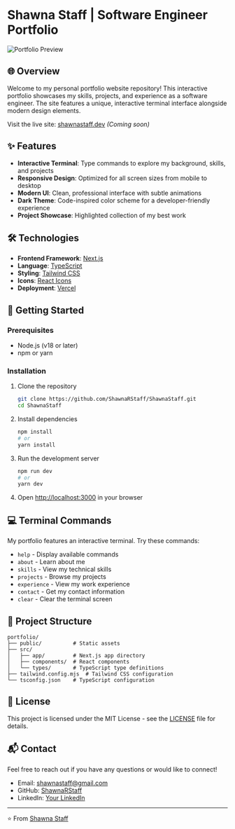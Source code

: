 # Shawna Staff | Software Engineer Portfolio

![Portfolio Preview](https://via.placeholder.com/800x400?text=Portfolio+Preview)

## 🌐 Overview

Welcome to my personal portfolio website repository! This interactive portfolio showcases my skills, projects, and experience as a software engineer. The site features a unique, interactive terminal interface alongside modern design elements.

Visit the live site: [shawnastaff.dev](#) *(Coming soon)*

## ✨ Features

- **Interactive Terminal**: Type commands to explore my background, skills, and projects
- **Responsive Design**: Optimized for all screen sizes from mobile to desktop
- **Modern UI**: Clean, professional interface with subtle animations
- **Dark Theme**: Code-inspired color scheme for a developer-friendly experience
- **Project Showcase**: Highlighted collection of my best work

## 🛠️ Technologies

- **Frontend Framework**: [Next.js](https://nextjs.org/)
- **Language**: [TypeScript](https://www.typescriptlang.org/)
- **Styling**: [Tailwind CSS](https://tailwindcss.com/)
- **Icons**: [React Icons](https://react-icons.github.io/react-icons/)
- **Deployment**: [Vercel](https://vercel.com/)

## 🚀 Getting Started

### Prerequisites

- Node.js (v18 or later)
- npm or yarn

### Installation

1. Clone the repository
   ```bash
   git clone https://github.com/ShawnaRStaff/ShawnaStaff.git
   cd ShawnaStaff
   ```

2. Install dependencies
   ```bash
   npm install
   # or
   yarn install
   ```

3. Run the development server
   ```bash
   npm run dev
   # or
   yarn dev
   ```

4. Open [http://localhost:3000](http://localhost:3000) in your browser

## 💻 Terminal Commands

My portfolio features an interactive terminal. Try these commands:

- `help` - Display available commands
- `about` - Learn about me
- `skills` - View my technical skills
- `projects` - Browse my projects
- `experience` - View my work experience
- `contact` - Get my contact information
- `clear` - Clear the terminal screen

## 📁 Project Structure

```
portfolio/
├── public/          # Static assets
├── src/
│   ├── app/         # Next.js app directory
│   ├── components/  # React components
│   └── types/       # TypeScript type definitions
├── tailwind.config.mjs  # Tailwind CSS configuration
└── tsconfig.json    # TypeScript configuration
```

## 📝 License

This project is licensed under the MIT License - see the [LICENSE](LICENSE) file for details.

## 📬 Contact

Feel free to reach out if you have any questions or would like to connect!

- Email: shawnastaff@gmail.com
- GitHub: [ShawnaRStaff](https://github.com/ShawnaRStaff)
- LinkedIn: [Your LinkedIn](https://www.linkedin.com/in/shawnastaff/)

---

⭐️ From [Shawna Staff](https://github.com/ShawnaRStaff)
